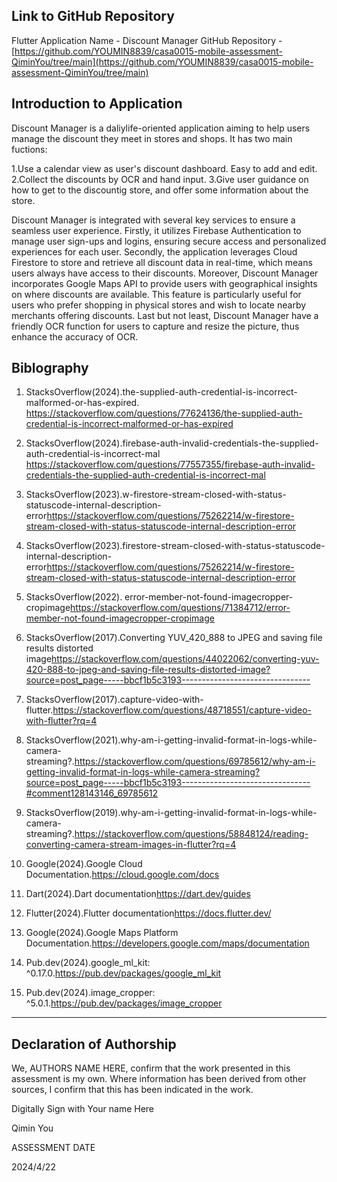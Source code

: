 <!---

---
title: "CASA0017: Web Architecture Final Assessment"
author: "Steven Gray"
date: "10 Dec 2021"
---

-->


## Link to GitHub Repository

Flutter Application Name - Discount Manager
GitHub Repository - [https://github.com/YOUMIN8839/casa0015-mobile-assessment-QiminYou/tree/main](https://github.com/YOUMIN8839/casa0015-mobile-assessment-QiminYou/tree/main)

## Introduction to Application

Discount Manager is a daliylife-oriented application aiming to help users manage the discount they meet in stores and shops. It has two main fuctions:

1.Use a calendar view as user's discount dashboard. Easy to add and edit. 
2.Collect the discounts by OCR and hand input.
3.Give user guidance on how to get to the discountig store, and offer some information about the store.

Discount Manager is integrated with several key services to ensure a seamless user experience. Firstly, it utilizes Firebase Authentication to manage user sign-ups and logins, ensuring secure access and personalized experiences for each user. Secondly, the application leverages Cloud Firestore to store and retrieve all discount data in real-time, which means users always have access to their discounts.
Moreover, Discount Manager incorporates Google Maps API to provide users with geographical insights on where discounts are available. This feature is particularly useful for users who prefer shopping in physical stores and wish to locate nearby merchants offering discounts. Last but not least, Discount Manager have a friendly OCR function for users to capture and resize the picture, thus enhance the accuracy of OCR.


## Biblography

1. StacksOverflow(2024).the-supplied-auth-credential-is-incorrect-malformed-or-has-expired. <https://stackoverflow.com/questions/77624136/the-supplied-auth-credential-is-incorrect-malformed-or-has-expired>

2. StacksOverflow(2024).firebase-auth-invalid-credentials-the-supplied-auth-credential-is-incorrect-mal   <https://stackoverflow.com/questions/77557355/firebase-auth-invalid-credentials-the-supplied-auth-credential-is-incorrect-mal>

3. StacksOverflow(2023).w-firestore-stream-closed-with-status-statuscode-internal-description-error<https://stackoverflow.com/questions/75262214/w-firestore-stream-closed-with-status-statuscode-internal-description-error>

4. StacksOverflow(2023).firestore-stream-closed-with-status-statuscode-internal-description-error<https://stackoverflow.com/questions/75262214/w-firestore-stream-closed-with-status-statuscode-internal-description-error>

5. StacksOverflow(2022). error-member-not-found-imagecropper-cropimage<https://stackoverflow.com/questions/71384712/error-member-not-found-imagecropper-cropimage>

6. StacksOverflow(2017).Converting YUV_420_888 to JPEG and saving file results distorted image<https://stackoverflow.com/questions/44022062/converting-yuv-420-888-to-jpeg-and-saving-file-results-distorted-image?source=post_page-----bbcf1b5c3193-------------------------------->

7. StacksOverflow(2017).capture-video-with-flutter.<https://stackoverflow.com/questions/48718551/capture-video-with-flutter?rq=4>

8. StacksOverflow(2021).why-am-i-getting-invalid-format-in-logs-while-camera-streaming?.<https://stackoverflow.com/questions/69785612/why-am-i-getting-invalid-format-in-logs-while-camera-streaming?source=post_page-----bbcf1b5c3193--------------------------------#comment128143146_69785612>

9. StacksOverflow(2019).why-am-i-getting-invalid-format-in-logs-while-camera-streaming?.<https://stackoverflow.com/questions/58848124/reading-converting-camera-stream-images-in-flutter?rq=4>

10. Google(2024).Google Cloud Documentation.<https://cloud.google.com/docs>

11. Dart(2024).Dart documentation<https://dart.dev/guides>

12. Flutter(2024).Flutter documentation<https://docs.flutter.dev/>

13. Google(2024).Google Maps Platform Documentation.<https://developers.google.com/maps/documentation>

14. Pub.dev(2024).google_ml_kit: ^0.17.0.<https://pub.dev/packages/google_ml_kit>

15. Pub.dev(2024).image_cropper: ^5.0.1.<https://pub.dev/packages/image_cropper>

----

## Declaration of Authorship

We, AUTHORS NAME HERE, confirm that the work presented in this assessment is my own. Where information has been derived from other sources, I confirm that this has been indicated in the work.


Digitally Sign with Your name Here

Qimin You

ASSESSMENT DATE

2024/4/22

